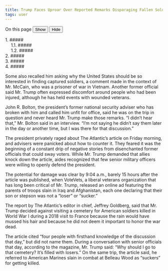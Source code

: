 ```yaml
---
title: Trump Faces Uproar Over Reported Remarks Disparaging Fallen Soldiers
tags: user
---
```


<link rel="stylesheet" href="/assets/css/toc.css">
<script src="/assets/js/toc.js"/></script>
<div id="toc_container">
<div class="toc_title">On this page
<a onclick="toggle_visibility('toc');" style="background-image: none;"><button class="Show">Show</button>
<button class="Hide">Hide</button></a> <div id="toc">
<ul class="toc_list ul-toc">
<li><a class="p-toc" href="#First_Point_Header" style="background-image: none;">1. ##### </a><ul style="margin-block-start: 0px; margin-block-end: 0px;">
<li><a class="p-toc" href="#First_Sub_Point_a" style="background-image: none;">1.1. ##### </a></li>
<li><a class="p-toc" href="#First_Sub_Point_b" style="background-image: none;">1.2. ##### </a></li>
</ul> </li>
<li><a class="p-toc" href="#Second_Point_Header" style="background-image: none;">2. ##### </a></li>
<li><a class="p-toc" href="#Third_Point_Header" style="background-image: none;">3. ##### </a></li>
<li><a class="p-toc" href="#Fourth_Point_Header" style="background-image: none;">4. ##### </a></li>
</ul>
</div>
</div>
</div>

Some also recalled him asking why the United States should be so interested in finding captured soldiers, a comment made in the context of Mr. McCain, who was a prisoner of war in Vietnam. Another former official said Mr. Trump often expressed discomfort around people who had been injured, although he has held events with wounded veterans.

John R. Bolton, the president’s former national security adviser who has broken with him and called him unfit for office, said he was on the trip in question and never heard Mr. Trump make those remarks. “I didn’t hear that,” Mr. Bolton said in an interview. “I’m not saying he didn’t say them later in the day or another time, but I was there for that discussion.”

The president privately raged about The Atlantic’s article on Friday morning, and advisers were panicked about how to counter it. They feared it was the beginning of a constant drip of negative stories from disenchanted former officials that could sway voters. While Mr. Trump demanded that allies knock down the article, aides recognized that few senior military officers were willing to openly defend the president.

The potential for damage was clear by 9:04 a.m., barely 15 hours after the article was published, when VoteVets, a liberal veterans organization that has long been critical of Mr. Trump, released an online ad featuring the parents of troops slain in Iraq and Afghanistan, each one declaring that their son or stepson was not a “loser” or “sucker.”

The report by The Atlantic’s editor in chief, Jeffrey Goldberg, said that Mr. Trump decided against visiting a cemetery for American soldiers killed in World War I during a 2018 visit to France because the rain would have mussed his hair and because he did not deem it important to honor the war dead.

The article cited “four people with firsthand knowledge of the discussion that day,” but did not name them. During a conversation with senior officials that day, according to the magazine, Mr. Trump said: “Why should I go to that cemetery? It’s filled with losers.” On the same trip, the article said, he referred to American Marines slain in combat at Belleau Wood as “suckers” for getting killed.
